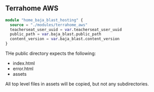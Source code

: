 ## Terrahome AWS

```tf
module "home_baja_blast_hosting" {
  source = "./modules/terrahome_aws"
  teacherseat_user_uuid = var.teacherseat_user_uuid
  public_path = var.baja_blast.public_path
  content_version = var.baja_blast.content_version
}
```

THe public directory expects the following:
- index.html
- error.html
- assets

All top level files in assets will be copied, but not any subdirectories.